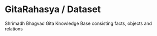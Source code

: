 ﻿# GitaRahasya / Dataset
Shrimadh Bhagvad Gita Knowledge Base consisting facts, objects and relations